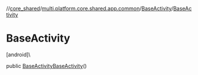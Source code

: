 //[core_shared](../../../index.md)/[multi.platform.core.shared.app.common](../index.md)/[BaseActivity](index.md)/[BaseActivity](-base-activity.md)

# BaseActivity

[android]\

public [BaseActivity](index.md)[BaseActivity](-base-activity.md)()
